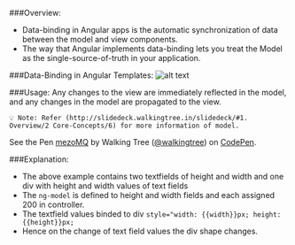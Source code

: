 ###Overview:
* Data-binding in Angular apps is the automatic synchronization of data between the model and view components.
* The way that Angular implements data-binding lets you treat the Model as the single-source-of-truth in your application.

###Data-Binding in Angular Templates:
![alt text](https://docs.angularjs.org/img/Two_Way_Data_Binding.png "MVC")
 
###Usage:
 Any changes to the view are immediately reflected in the model, and any changes in the model are propagated to the view. 
 
 `💡 Note: Refer (http://slidedeck.walkingtree.in/slidedeck/#1. Overview/2 Core-Concepts/6) for more information of model.`

<p data-height="268" data-theme-id="0" data-slug-hash="mezoMQ" data-default-tab="result" data-user="walkingtree" class='codepen'>See the Pen <a href='http://codepen.io/walkingtree/pen/mezoMQ/'>mezoMQ</a> by Walking Tree (<a href='http://codepen.io/walkingtree'>@walkingtree</a>) on <a href='http://codepen.io'>CodePen</a>.</p>
<script async src="//assets.codepen.io/assets/embed/ei.js"></script>

###Explanation:
* The above example contains two textfields of height and width and one div with height and width values of text fields
* The ```ng-model``` is defined to height and width fields and each assigned 200 in controller.
* The textfield values binded to div ```style="width: {{width}}px; height: {{height}}px;```
* Hence on the change of text field values the div shape changes.
